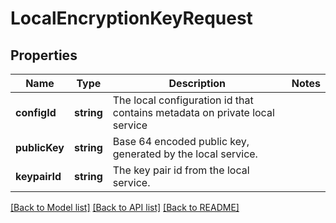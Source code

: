 # LocalEncryptionKeyRequest

## Properties
Name | Type | Description | Notes
------------ | ------------- | ------------- | -------------
**configId** | **string** | The local configuration id that contains metadata on private local service | 
**publicKey** | **string** | Base 64 encoded public key, generated by the local service. | 
**keypairId** | **string** | The key pair id from the local service. | 

[[Back to Model list]](../README.md#documentation-for-models) [[Back to API list]](../README.md#documentation-for-api-endpoints) [[Back to README]](../README.md)



